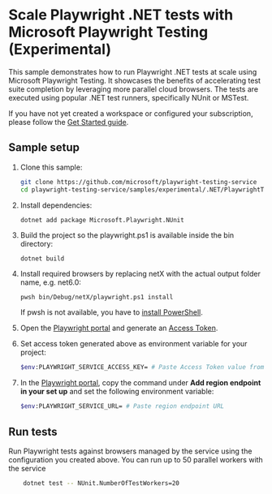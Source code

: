 # Scale Playwright .NET tests with Microsoft Playwright Testing (Experimental)

This sample demonstrates how to run Playwright .NET tests at scale using Microsoft Playwright Testing. It showcases the benefits of accelerating test suite completion by leveraging more parallel cloud browsers. The tests are executed using popular .NET test runners, specifically NUnit or MSTest.

If you have not yet created a workspace or configured your subscription, please follow the [Get Started guide](../../../README.md#get-started).

## Sample setup
1. Clone this sample:
    ```bash
    git clone https://github.com/microsoft/playwright-testing-service
    cd playwright-testing-service/samples/experimental/.NET/PlaywrightTests
    ```

1. Install dependencies:
    ```bash
    dotnet add package Microsoft.Playwright.NUnit
    ```
1. Build the project so the playwright.ps1 is available inside the bin directory:
    ```
    dotnet build
    ```
 

1. Install required browsers by replacing netX with the actual output folder name, e.g. net6.0:

    ```
    pwsh bin/Debug/netX/playwright.ps1 install
    ```

    If pwsh is not available, you have to [install PowerShell](https://docs.microsoft.com/powershell/scripting/install/installing-powershell).

1. Open the [Playwright portal](https://aka.ms/mpt/portal) and generate an [Access Token](../../../README.md#generate-access-token).

1. Set access token generated above as environment variable for your project: 
    ```bash
    $env:PLAYWRIGHT_SERVICE_ACCESS_KEY= # Paste Access Token value from previous step
    ```
1. In the [Playwright portal](https://aka.ms/mpt/portal), copy the command under **Add region endpoint in your set up** and set the following environment variable:
    ```bash
    $env:PLAYWRIGHT_SERVICE_URL= # Paste region endpoint URL
    ```


## Run tests

Run Playwright tests against browsers managed by the service using the configuration you created above. You can run up to 50 parallel workers with the service
```bash
    dotnet test -- NUnit.NumberOfTestWorkers=20
```

